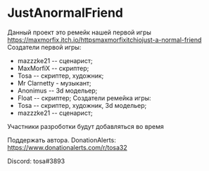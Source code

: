 # JustAnormalFriend

Данный проект это ремейк нашей первой игры https://maxmorfix.itch.io/httpsmaxmorfixitchiojust-a-normal-friend
Создатели первой игры:
- mazzzke21 -- сценарист;
- MaxMorfiX -- скриптер;
- Tosa -- скриптер, художник;
- Mr Clarnetty - музыкант;
- Anonimus -- 3d модельер;
- Float -- скриптер;
Создатели ремейка игры:
- Tosa -- скриптер, художник, 3d модельер;
- mazzzke21 -- сценарист;

Участники разроботки будут добавляться во время

Поддержать автора.
DonationAlerts: https://www.donationalerts.com/r/tosa32

Discord: tosa#3893
